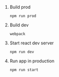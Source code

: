 1. Build prod

    `npm run prod`

2. Build dev

    `webpack`

3. Start react dev server

    `npm run dev`

4. Run app in production

    `npm run start`